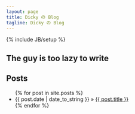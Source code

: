 ```yaml
---
layout: page
title: Dicky の Blog
tagline: Dicky の Blog
---
```

{% include JB/setup %}

 
## The guy is too lazy to write

## Posts
<ul class="posts">
  {% for post in site.posts %}
    <li><span>{{ post.date | date_to_string }}</span> &raquo; <a href="{{ BASE_PATH }}{{ post.url }}">{{ post.title }}</a></li>
  {% endfor %}
</ul>

